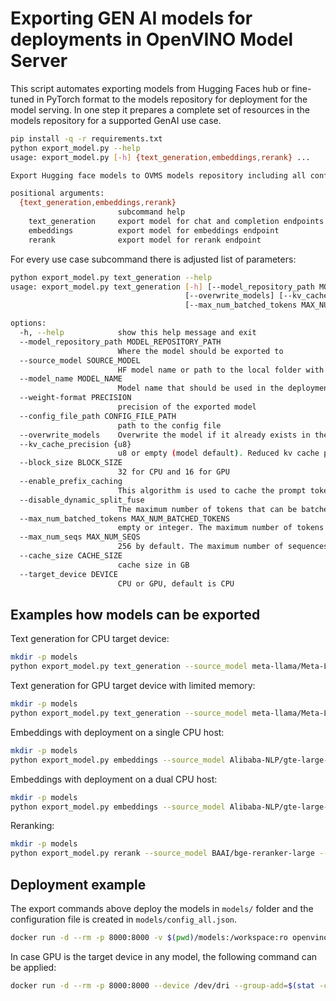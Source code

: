 # Exporting GEN AI models for deployments in OpenVINO Model Server

This script automates exporting models from Hugging Faces hub or fine-tuned in PyTorch format to the models repository for deployment for the model serving.
In one step it prepares a complete set of resources in the models repository for a supported GenAI use case.

```bash
pip install -q -r requirements.txt
python export_model.py --help
usage: export_model.py [-h] {text_generation,embeddings,rerank} ...

Export Hugging face models to OVMS models repository including all configuration for deployments

positional arguments:
  {text_generation,embeddings,rerank}
                        subcommand help
    text_generation     export model for chat and completion endpoints
    embeddings          export model for embeddings endpoint
    rerank              export model for rerank endpoint
```
For every use case subcommand there is adjusted list of parameters:

```bash
python export_model.py text_generation --help 
usage: export_model.py text_generation [-h] [--model_repository_path MODEL_REPOSITORY_PATH] --source_model SOURCE_MODEL [--model_name MODEL_NAME] [--weight-format PRECISION] [--config_file_path CONFIG_FILE_PATH]
                                       [--overwrite_models] [--kv_cache_precision {u8}] [--block_size BLOCK_SIZE] [--enable_prefix_caching] [--disable_dynamic_split_fuse]
                                       [--max_num_batched_tokens MAX_NUM_BATCHED_TOKENS] [--max_num_seqs MAX_NUM_SEQS] [--cache_size CACHE_SIZE] [--target_device DEVICE]

options:
  -h, --help            show this help message and exit
  --model_repository_path MODEL_REPOSITORY_PATH
                        Where the model should be exported to
  --source_model SOURCE_MODEL
                        HF model name or path to the local folder with pytorch or OpenVINO model
  --model_name MODEL_NAME
                        Model name that should be used in the deployment. Equal to source_name if HF model name is used
  --weight-format PRECISION
                        precision of the exported model
  --config_file_path CONFIG_FILE_PATH
                        path to the config file
  --overwrite_models    Overwrite the model if it already exists in the models repository
  --kv_cache_precision {u8}
                        u8 or empty (model default). Reduced kv cache precision to u8 lowers the cache size consumption.
  --block_size BLOCK_SIZE
                        32 for CPU and 16 for GPU
  --enable_prefix_caching
                        This algorithm is used to cache the prompt tokens.
  --disable_dynamic_split_fuse
                        The maximum number of tokens that can be batched together.
  --max_num_batched_tokens MAX_NUM_BATCHED_TOKENS
                        empty or integer. The maximum number of tokens that can be batched together.
  --max_num_seqs MAX_NUM_SEQS
                        256 by default. The maximum number of sequences that can be processed together.
  --cache_size CACHE_SIZE
                        cache size in GB
  --target_device DEVICE
                        CPU or GPU, default is CPU
```

## Examples how models can be exported

Text generation for CPU target device:
```bash
mkdir -p models
python export_model.py text_generation --source_model meta-llama/Meta-Llama-3-8B-Instruct --weight-format fp16 --kv_cache_precision u8 --config_file_path models/config.json --model_repository_path models 
```

Text generation for GPU target device with limited memory:
```bash
mkdir -p models
python export_model.py text_generation --source_model meta-llama/Meta-Llama-3-8B-Instruct --weight-format int4 --config_file_path models/config.json --model_repository_path models --block_size 16 --target_device GPU --disable_dynamic_split_fuse --max_num_batched_tokens 8192 --cache_size 2
```

Embeddings with deployment on a single CPU host:
```bash
mkdir -p models
python export_model.py embeddings --source_model Alibaba-NLP/gte-large-en-v1.5 --weight-format int8  --config_file_path models/config_all.json
```

Embeddings with deployment on a dual CPU host:
```bash
mkdir -p models
python export_model.py embeddings --source_model Alibaba-NLP/gte-large-en-v1.5 --weight-format int8  --config_file_path models/config_all.json --num_streams 2
```

Reranking:
```bash
mkdir -p models
python export_model.py rerank --source_model BAAI/bge-reranker-large --weight-format int8  --config_file_path models/config_all.json --num_streams 2
```

## Deployment example

The export commands above deploy the models in `models/` folder and the configuration file is created in `models/config_all.json`.

```bash
docker run -d --rm -p 8000:8000 -v $(pwd)/models:/workspace:ro openvino/model_server:latest --port 9000 --rest_port 8000 --config_path /workspace/config_all.json
```

In case GPU is the target device in any model, the following command can be applied:
```bash
docker run -d --rm -p 8000:8000 --device /dev/dri --group-add=$(stat -c "%g" /dev/dri/render* | head -n 1) -v $(pwd)/models:/workspace:ro openvino/model_server:latest-gpu --port 9000 --rest_port 8000 --config_path /workspace/config_all.json
```